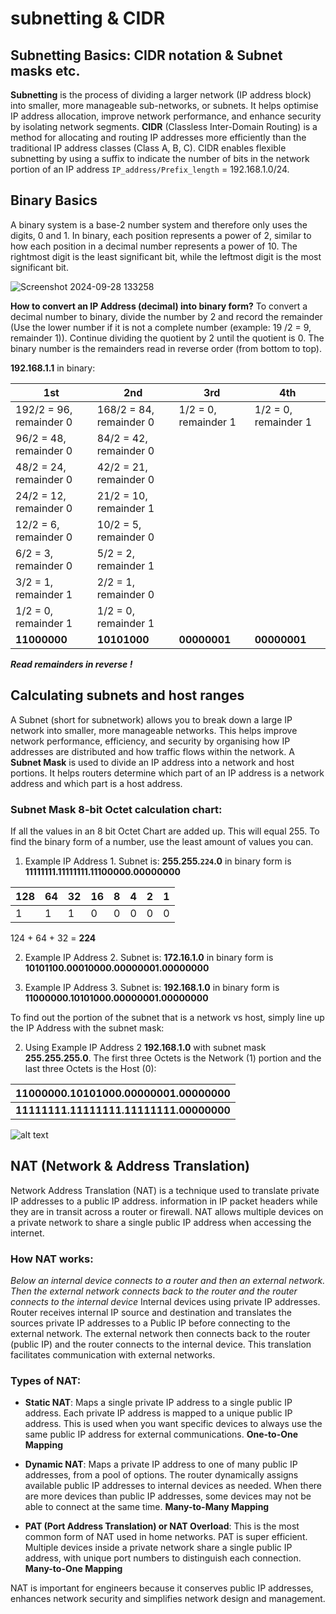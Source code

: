 # **subnetting & CIDR**

## **Subnetting Basics: CIDR notation & Subnet masks etc.**
**Subnetting** is the process of dividing a larger network (IP address block) into smaller, more manageable sub-networks, or subnets. It helps optimise IP address allocation, improve network performance, and enhance security by isolating network segments.
**CIDR** (Classless Inter-Domain Routing) is a method for allocating and routing IP addresses more efficiently than the traditional IP address classes (Class A, B, C). CIDR enables flexible subnetting by using a suffix to indicate the number of bits in the network portion of an IP address `IP_address/Prefix_length` = 192.168.1.0/24.

## **Binary Basics**
A binary system is a base-2 number system and therefore only uses the digits, 0 and 1. In binary, each position represents a power of 2, similar to how each position in a decimal number represents a power of 10. The rightmost digit is the least significant bit, while the leftmost digit is the most significant bit.

![Screenshot 2024-09-28 133258](https://github.com/user-attachments/assets/33331cb3-69f9-401e-b0f2-cd4fbd9fa053)

**How to convert an IP Address (decimal) into binary form?**
To convert a decimal number to binary, divide the number by 2 and record the remainder (Use the lower number if it is not a complete number (example: 19 /2 = 9, remainder 1)). Continue dividing the quotient by 2 until the quotient is 0. The binary number is the remainders read in reverse order (from bottom to top).

**192.168.1.1** in binary: 

| **1st**                | **2nd**                    | **3rd**               | **4th**              |
|---|---|---|---|
| 192/2 = 96, remainder 0 | 168/2 = 84, remainder 0 | 1/2 = 0, remainder 1    | 1/2 = 0, remainder 1 |                   
| 96/2 = 48, remainder 0  |  84/2 = 42, remainder 0 |                         |                      | 
| 48/2 = 24, remainder 0  |  42/2 = 21, remainder 0 |                         |                      |
| 24/2 = 12, remainder 0  |  21/2 = 10, remainder 1 |                         |                      |
| 12/2 = 6,  remainder 0  |  10/2 =  5, remainder 0 |                         |                      |
| 6/2  = 3,  remainder 0  |   5/2 =  2, remainder 1 |                         |                      | 
| 3/2  = 1,  remainder 1  |   2/2 =  1, remainder 0 |                         |                      |
| 1/2  = 0,  remainder 1  |   1/2 =  0, remainder 1 |                         |                      |
|     **11000000**        |      **10101000**       |       **00000001**      |     **00000001**     |

***Read remainders in reverse !***



## **Calculating subnets and host ranges**
A Subnet (short for subnetwork) allows you to break down a large IP network into smaller, more manageable networks. This helps improve network performance, efficiency, and security by organising how IP addresses are distributed and how traffic flows within the network.
A **Subnet Mask** is used to divide an IP address into a network and host portions. It helps routers determine which part of an IP address is a network address and which part is a host address.


### **Subnet Mask 8-bit Octet calculation chart**:

If all the values in an 8 bit Octet Chart are added up. This will equal 255. To find the binary form of a number, use the least amount of values you can.

1) Example IP Address 1. Subnet is: **255.255.`224`.0** in binary form is **11111111.11111111.11100000.00000000**

| **128** | **64** | **32** | **16** | **8** |  **4** | **2** | **1** |
|---|---|---|---|---|---|---|---|
|    1    |    1   |    1   |   0    |   0   |   0    |   0   |   0   |

124 + 64 + 32 = **224**

2) Example IP Address 2. Subnet is: **172.16.1.0** in binary form is **10101100.00010000.00000001.00000000**

3) Example IP Address 3. Subnet is: **192.168.1.0** in binary form is **11000000.10101000.00000001.00000000**

To find out the portion of the subnet that is a network vs host, simply line up the IP Address with the subnet mask:

2) Using Example IP Address 2 **192.168.1.0** with subnet mask **255.255.255.0**. The first three Octets is the Network (1) portion  and the last three Octets is the Host (0): 

| **11000000.10101000.00000001.00000000** | 
|---|
| **11111111.11111111.11111111.00000000** |

![alt text](<Screenshot 2024-09-28 232319.png>)

## **NAT (Network & Address Translation)**
Network Address Translation (NAT) is a technique used to translate private IP addresses to a public IP address. information in IP packet headers while they are in transit across a router or firewall. NAT allows multiple devices on a private network to share a single public IP address when accessing the internet.

### **How NAT works**:
*Below an internal device connects to a router and then an external network. Then the external network connects back to the router and the router connects to the internal device*
Internal devices using private IP addresses. Router receives internal IP source and destination and translates the sources private IP addresses to a Public IP before connecting to the external network. The external network then connects back to the router (public IP) and the router connects to the internal device. This translation facilitates communication with external networks.

### **Types of NAT**:
- **Static NAT**: Maps a single private IP address to a single public IP address. Each private IP address is mapped to a unique public IP address. This is used when you want specific devices to always use the same public IP address for external communications. **One-to-One Mapping**

- **Dynamic NAT**: Maps a private IP address to one of many public IP addresses, from a pool of options. The router dynamically assigns available public IP addresses to internal devices as needed. When there are more devices than public IP addresses, some devices may not be able to connect at the same time. **Many-to-Many Mapping**

- **PAT (Port Address Translation) or NAT Overload**: This is the most common form of NAT used in home networks. PAT is super efficient. Multiple devices inside a private network share a single public IP address, with unique port numbers to distinguish each connection. **Many-to-One Mapping**

NAT is important for engineers because it conserves public IP addresses, enhances network security  and simplifies network design and management.



